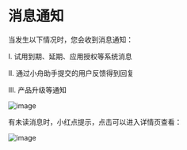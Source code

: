 # 消息通知

当发生以下情况时，您会收到消息通知：


Ⅰ. 试用到期、延期、应用授权等系统消息

Ⅱ. 通过小舟助手提交的用户反馈得到回复

Ⅲ. 产品升级等通知




![image](http://imguserradar.analysys.cn/fangzhou/img/2017/12/201712072312299446.png)

有未读消息时，小红点提示，点击可以进入详情页查看：

![image](http://imguserradar.analysys.cn/fangzhou/img/2017/12/201712072312434721.png)